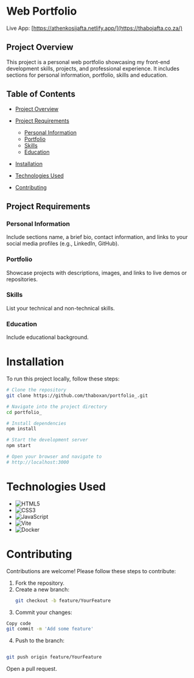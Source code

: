 # Web Portfolio

Live App: [https://athenkosijafta.netlify.app/](https://thabojafta.co.za/)

## Project Overview

This project is a personal web portfolio showcasing my front-end development skills, projects, and professional experience. It includes sections for personal information, portfolio, skills and education.

## Table of Contents

- [Project Overview](#project-overview)
- [Project Requirements](#project-requirements)
  - [Personal Information](#personal-information)
  - [Portfolio](#portfolio)
  - [Skills](#skills)
  - [Education](#education)
- [Installation](#installation)

- [Technologies Used](#technologies-used)
- [Contributing](#contributing)

## Project Requirements

### Personal Information

Include sections name, a brief bio, contact information, and links to your social media profiles (e.g., LinkedIn, GitHub).

### Portfolio

Showcase projects with descriptions, images, and links to live demos or repositories.

### Skills

List your technical and non-technical skills.


### Education

Include educational background.

# Installation

To run this project locally, follow these steps:

```sh
# Clone the repository
git clone https://github.com/thaboxan/portfolio_.git

# Navigate into the project directory
cd portfolio_

# Install dependencies
npm install

# Start the development server
npm start

# Open your browser and navigate to
# http://localhost:3000
```

# Technologies Used  

- ![HTML5](https://img.shields.io/badge/-HTML5-E34F26?logo=html5&logoColor=white&style=flat)  
- ![CSS3](https://img.shields.io/badge/-CSS3-1572B6?logo=css3&logoColor=white&style=flat)  
- ![JavaScript](https://img.shields.io/badge/-JavaScript-F7DF1E?logo=javascript&logoColor=black&style=flat)  
- ![Vite](https://img.shields.io/badge/-Vite-646CFF?logo=vite&logoColor=white&style=flat)  
- ![Docker](https://img.shields.io/badge/-Docker-2496ED?logo=docker&logoColor=white&style=flat)  
   


# Contributing  

Contributions are welcome! Please follow these steps to contribute:  

1. Fork the repository.  
2. Create a new branch:  
   ```sh  
   git checkout -b feature/YourFeature
   ``` 
3. Commit your changes:
```sh
Copy code
git commit -m 'Add some feature'
```
4. Push to the branch:
```sh

git push origin feature/YourFeature
```

Open a pull request.

